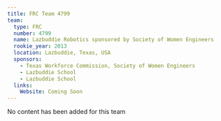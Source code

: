 ```yaml
---
title: FRC Team 4799
team:
  type: FRC
  number: 4799
  name: Lazbuddie Robotics sponsored by Society of Women Engineers
  rookie_year: 2013
  location: Lazbuddie, Texas, USA
  sponsors:
    - Texas Workforce Commission, Society of Women Engineers
    - Lazbuddie School
    - Lazbuddie School
  links:
    Website: Coming Soon
---
```

No content has been added for this team
